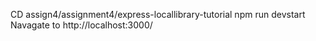 CD assign4/assignment4/express-locallibrary-tutorial
npm run devstart
Navagate to 
http://localhost:3000/